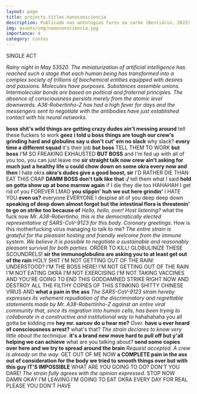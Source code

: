 ```yaml
---
layout: page
title: projects.titles.nanoconsciencia
description: Publicado nas antologias Furos na carne (Bestiário, 2022) e Questão de tempo (Persona, 2022).
img: assets/img/nanoconsciencia.jpg
importance: 4
category: contos
---
```


SINGLE ACT

*Rainy night in May 53520. The miniaturization of artificial intelligence has reached such a stage that each human being has transformed into a complex society of trillions of biochemical entities equipped with desires and passions. Molecules have purposes. Substances assemble unions. Intermolecular bonds are based on political and fraternal principles. The absence of consciousness persists merely from the atomic level downwards. A38-Robertinho-Z has had a high fever for days and the messengers sent to negotiate with the antibodies have just established contact with his neural networks.*

**boss shit's wild things are getting crazy dudes ain't messing around** tell these fuckers to work **geez i told u boss things are tough our crew's grinding hard and globulins say u don't cut' em no slack** why slack? **every time a different squad** it's their job **but boss** TELL THEM TO WORK **but boss** I'M SO FREAKING EXHAUSTED **BUT BOSS** and I'm fed up with all of you too, you can just leave me **sir straight talk now crew ain't asking for much just a healthy life u could chow down on some okra every now and then** I hate okra **okra's dudes give a good boost, sir** I'D RATHER DIE THAN EAT THIS CRAP **DAMM BOSS don't talk like that :/** tell them what I said **hold on gotta show up at bone marrow again** if I die they die too HAHAHAH I get rid of you FOREVER LMAO **you slippin' huh we out here grindin'** I HATE YOU **even us?** everyone EVERYONE I despise all of you deep deep down **speaking of deep down almost forgot but the intestinal flora is threatenin' to go on strike too because of** *Hello, hello, over! Host listening?* what the fuck now *Mr. A38-Robertinho, this is the democratically elected representative of SARS-CoV-9123 for this body. Coronary greetings.* How is this motherfucking virus managing to talk to me? *The entire strain is grateful for the pleasant hosting and friendly welcome from the immune system. We believe it is possible to negotiate a sustainable and reasonably pleasant survival for both parties.* ORDER TO KILL! GLOBULINIZE THESE SCOUNDRELS! **sir the immunoglobulins are asking you to at least get out of the rain** HOLY SHIT I'M NOT GETTING OUT OF THE RAIN! UNDERSTOOD? I'M THE BOSS HERE! I'M NOT GETTING OUT OF THE RAIN I'M NOT EATING OKRA I'M NOT EXERCISING I'M NOT TAKING VACCINES AND YOU'RE GOING TO END THIS GODDAMNED STRIKE RIGHT NOW AND DESTROY ALL THE FILTHY COPIES OF THIS STINKING SHITTY CHINESE VIRUS AND **what a pain in the ass** *The SARS-CoV-9123 strain hereby expresses its vehement repudiation of the discriminatory and regrettable statements made by Mr. A38-Robertinho-Z against an entire viral community that, since its migration into human cells, has been trying to collaborate in a constructive and institutional way to* hahahahaha you all gotta be kidding me **hey mr. sarcov do u hear me?** *Over.* **have u ever heard of consciousness arrest?** what's that? *The strain declares to know very little about the technique.* **it's a brand new move hard to pull off but y'all helping we can achieve** what are you talking about? **send some copies over here and we try to spread around the brain** *Request accepted. A crew is already on the way.* GET OUT OF ME NOW **a COMPLETE pain in the ass out of consideration for the body we tried to smooth things over but with this guy IT'S IMPOSSIBLE** WHAT ARE YOU GOING TO DO? DON'T YOU DARE! *The strain fully agrees with the opinion expressed.* STOP NOW DAMN OKAY I'M LEAVING I'M GOING TO EAT OKRA EVERY DAY FOR REAL PLEASE YOU DON'T HAVE